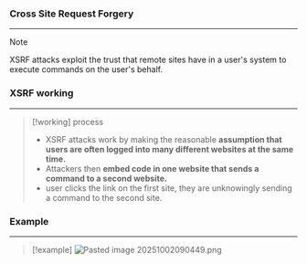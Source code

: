 ### Cross Site Request Forgery
---
>[!note]
>XSRF attacks exploit the trust that remote sites have in a user's system to execute commands on the user's behalf.


### XSRF working 
---
>[!working] process
>- XSRF attacks work by making the reasonable **assumption that users are often logged into many different websites at the same time.**
>- Attackers then **embed code in one website that sends a command to a second website.**
>- user clicks the link on the first site, they are unknowingly sending a command to the second site.


### Example 
---
>[!example]
>![Pasted image 20251002090449.png](Pasted%20image%2020251002090449.png)

